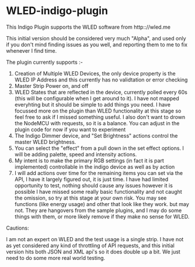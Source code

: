 # WLED-indigo-plugin
This Indigo Plugin supports the WLED software from http:://wled.me

This initial version should be considered very much "Alpha", and used only if you don't mind finding issues as you well, and reporting them to me to fix whenever I find time.

The plugin currently supports :-

1) Creation of Multiple WLED Devices, the only device property is the WLED IP Address and this currently has no validtation or error checking
2) Master Strip Power on, and off
3) WLED States that are reflected in the device, currently polled every 60s (this will be configurable when I get around to it).  I have not mapped everyhting but it should be simple to add things you need.  I have focussed more on the plugin than WLED functionality at this stage so feel free to ask if I missed something useful.  I also don't want to drown the NodeMCU with requests, so it is a balance.  You can adjust in the plugin code for now if you want to experiment
4) The Indigo Dimmer device, and "Set Brightness" actions control the master WLED brightness.
5) You can select the "effect" from a pull down in the set effect options.  I will be adding palette, speed and intensity actions.
6) My intent is to make the primary RGB settings (in fact it is part implemented) controllable in the indigo device as well as by action
7) I will add actions over time for the remaining items you can set via the API, I have it largely figured out, it is just time.
I have had limited opportunity to test, nothing should cause any issues however it is possible I have missed some really basic functionality and not caught the omission, so try at this stage at your own risk.  You may see functions (like energy usage) and other that look like they work. but may not.  They are hangovers from the sample plugins, and I may do some things with them, or more likely remove if they make no sense for WLED.

Cautions:

I am not an expert on WLED and the test usage is a single strip. I have not as yet considered any kind of throttling of API requests, and this initial version hits both JSON and XML api's so it does double up a bit. We just need to do some more real world testing.
